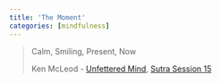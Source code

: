 ```yaml
---
title: 'The Moment'
categories: [mindfulness]
---
```

> Calm, Smiling, Present, Now
> 
> Ken McLeod - [Unfettered Mind][1], [Sutra Session 15][2]

   [1]: http://www.unfetteredmind.org
   [2]: http://itunes.apple.com/us/podcast/sus15-sutra-session-questions/id106320028?i=96812610

